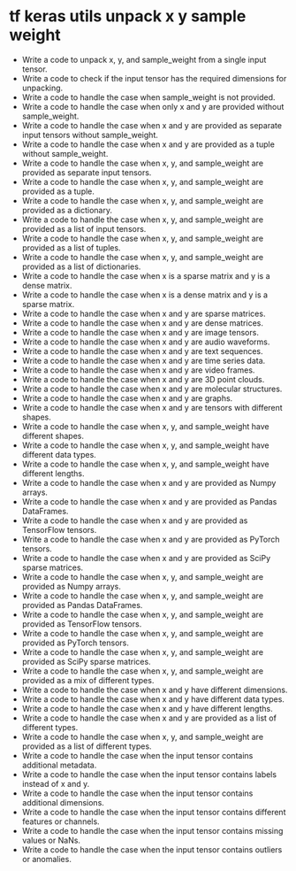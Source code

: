 # tf keras utils unpack x y sample weight

- Write a code to unpack x, y, and sample_weight from a single input tensor.
- Write a code to check if the input tensor has the required dimensions for unpacking.
- Write a code to handle the case when sample_weight is not provided.
- Write a code to handle the case when only x and y are provided without sample_weight.
- Write a code to handle the case when x and y are provided as separate input tensors without sample_weight.
- Write a code to handle the case when x and y are provided as a tuple without sample_weight.
- Write a code to handle the case when x, y, and sample_weight are provided as separate input tensors.
- Write a code to handle the case when x, y, and sample_weight are provided as a tuple.
- Write a code to handle the case when x, y, and sample_weight are provided as a dictionary.
- Write a code to handle the case when x, y, and sample_weight are provided as a list of input tensors.
- Write a code to handle the case when x, y, and sample_weight are provided as a list of tuples.
- Write a code to handle the case when x, y, and sample_weight are provided as a list of dictionaries.
- Write a code to handle the case when x is a sparse matrix and y is a dense matrix.
- Write a code to handle the case when x is a dense matrix and y is a sparse matrix.
- Write a code to handle the case when x and y are sparse matrices.
- Write a code to handle the case when x and y are dense matrices.
- Write a code to handle the case when x and y are image tensors.
- Write a code to handle the case when x and y are audio waveforms.
- Write a code to handle the case when x and y are text sequences.
- Write a code to handle the case when x and y are time series data.
- Write a code to handle the case when x and y are video frames.
- Write a code to handle the case when x and y are 3D point clouds.
- Write a code to handle the case when x and y are molecular structures.
- Write a code to handle the case when x and y are graphs.
- Write a code to handle the case when x and y are tensors with different shapes.
- Write a code to handle the case when x, y, and sample_weight have different shapes.
- Write a code to handle the case when x, y, and sample_weight have different data types.
- Write a code to handle the case when x, y, and sample_weight have different lengths.
- Write a code to handle the case when x and y are provided as Numpy arrays.
- Write a code to handle the case when x and y are provided as Pandas DataFrames.
- Write a code to handle the case when x and y are provided as TensorFlow tensors.
- Write a code to handle the case when x and y are provided as PyTorch tensors.
- Write a code to handle the case when x and y are provided as SciPy sparse matrices.
- Write a code to handle the case when x, y, and sample_weight are provided as Numpy arrays.
- Write a code to handle the case when x, y, and sample_weight are provided as Pandas DataFrames.
- Write a code to handle the case when x, y, and sample_weight are provided as TensorFlow tensors.
- Write a code to handle the case when x, y, and sample_weight are provided as PyTorch tensors.
- Write a code to handle the case when x, y, and sample_weight are provided as SciPy sparse matrices.
- Write a code to handle the case when x, y, and sample_weight are provided as a mix of different types.
- Write a code to handle the case when x and y have different dimensions.
- Write a code to handle the case when x and y have different data types.
- Write a code to handle the case when x and y have different lengths.
- Write a code to handle the case when x and y are provided as a list of different types.
- Write a code to handle the case when x, y, and sample_weight are provided as a list of different types.
- Write a code to handle the case when the input tensor contains additional metadata.
- Write a code to handle the case when the input tensor contains labels instead of x and y.
- Write a code to handle the case when the input tensor contains additional dimensions.
- Write a code to handle the case when the input tensor contains different features or channels.
- Write a code to handle the case when the input tensor contains missing values or NaNs.
- Write a code to handle the case when the input tensor contains outliers or anomalies.
